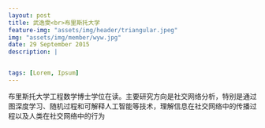 ```yaml
---
layout: post
title: 武逸雯<br>布里斯托大学
feature-img: "assets/img/header/triangular.jpeg"
img: "assets/img/member/wyw.jpg"
date: 29 September 2015
description: |


tags: [Lorem, Ipsum]
---
```


布里斯托大学工程数学博士学位在读。主要研究方向是社交网络分析，特别是通过图深度学习、随机过程和可解释人工智能等技术，理解信息在社交网络中的传播过程以及人类在社交网络中的行为